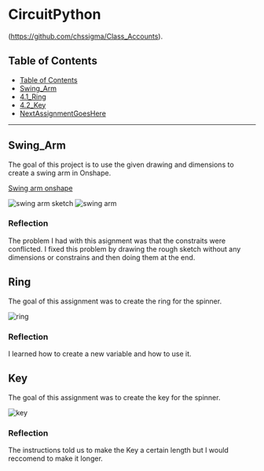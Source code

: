 # CircuitPython

(https://github.com/chssigma/Class_Accounts).
## Table of Contents
* [Table of Contents](#TableOfContents)
* [Swing_Arm](#Swing_Arm)
* [4.1_Ring](#Ring)
* [4.2_Key](#Key)
* [NextAssignmentGoesHere](#NextAssignment)
---

## Swing_Arm 
The goal of this project is to use the given drawing and dimensions to create a swing arm in Onshape.

 [Swing arm onshape](https://cvilleschools.onshape.com/documents/38cffd9b92321ffacaa285ff/w/e6e5636cd8ff9c6a04af5d9c/e/c91c876c5e79c30c59af81c6?renderMode=0&uiState=635690c55902f51d731041dd)
 

![swing arm sketch](https://user-images.githubusercontent.com/71402974/197537543-198e75ca-6ce3-41df-bb89-073149289105.png)
![swing arm ](https://user-images.githubusercontent.com/71402974/197537778-56b213b8-a8e7-4bac-b4cc-361af4551334.png)

### Reflection 
The problem I had with this asignment was that the constraits were conflicted. I fixed this problem by drawing the rough sketch without any dimensions or constrains and then doing them at the end. 

## Ring
The goal of this assignment was to create the ring for the spinner.

![ring](https://user-images.githubusercontent.com/71402974/197541002-cd1d50b1-03db-408f-bdcf-c7af983b60ee.png)

### Reflection 
I learned how to create a new variable and how to use it.

## Key
The goal of this assignment was to create the key for the spinner.

![key](https://user-images.githubusercontent.com/71402974/197542492-a5d48b14-5d41-4322-b4f4-9fb39dfefafb.png)

### Reflection 
The instructions told us to make the Key a certain length but I would reccomend to make it longer.



